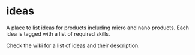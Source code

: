 # ideas

A place to list ideas for products including micro and nano products. Each idea is tagged with a list of required skills. 

Check the wiki for a list of ideas and their description.
